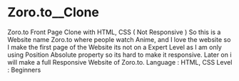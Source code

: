 # Zoro.to__Clone
Zoro.to Front Page Clone with HTML, CSS ( Not Responsive )
So this is a Website name Zoro.to where people watch Anime, and I love the website so I make the first page of the Website its not on a Expert Level as I am only using Position Absolute property so its hard to make it responsive. Later on i will make a full Responsive Website of Zoro.to.
Language : HTML, CSS
Level : Beginners
